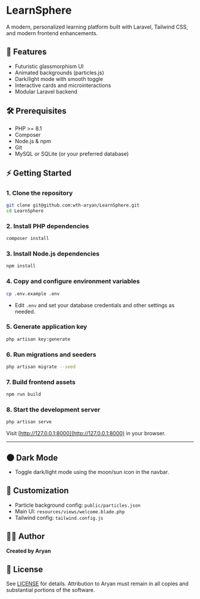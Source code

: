 # LearnSphere

A modern, personalized learning platform built with Laravel, Tailwind CSS, and modern frontend enhancements.

## 🚀 Features
- Futuristic glassmorphism UI
- Animated backgrounds (particles.js)
- Dark/light mode with smooth toggle
- Interactive cards and microinteractions
- Modular Laravel backend

## 🛠️ Prerequisites
- PHP >= 8.1
- Composer
- Node.js & npm
- Git
- MySQL or SQLite (or your preferred database)

## ⚡ Getting Started

### 1. Clone the repository
```sh
git clone git@github.com:wth-aryan/LearnSphere.git
cd LearnSphere
```

### 2. Install PHP dependencies
```sh
composer install
```

### 3. Install Node.js dependencies
```sh
npm install
```

### 4. Copy and configure environment variables
```sh
cp .env.example .env
```
- Edit `.env` and set your database credentials and other settings as needed.

### 5. Generate application key
```sh
php artisan key:generate
```

### 6. Run migrations and seeders
```sh
php artisan migrate --seed
```

### 7. Build frontend assets
```sh
npm run build
```

### 8. Start the development server
```sh
php artisan serve
```

Visit [http://127.0.0.1:8000](http://127.0.0.1:8000) in your browser.

---

## 🌑 Dark Mode
- Toggle dark/light mode using the moon/sun icon in the navbar.

## 🎨 Customization
- Particle background config: `public/particles.json`
- Main UI: `resources/views/welcome.blade.php`
- Tailwind config: `tailwind.config.js`

## 🧑‍💻 Author
**Created by Aryan**

## 📄 License
See [LICENSE](LICENSE) for details. Attribution to Aryan must remain in all copies and substantial portions of the software.
